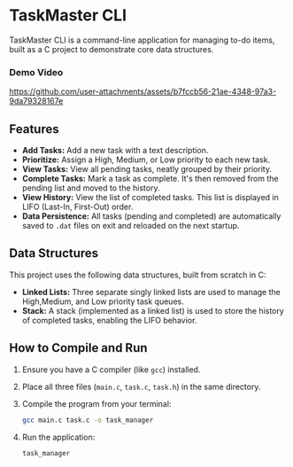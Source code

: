 # TaskMaster CLI
TaskMaster CLI is a command-line application for managing to-do items, built as a C project to demonstrate core data structures.

### Demo Video
https://github.com/user-attachments/assets/b7fccb56-21ae-4348-97a3-9da79328167e

## Features
* **Add Tasks:** Add a new task with a text description.
* **Prioritize:** Assign a High, Medium, or Low priority to each new task.
* **View Tasks:** View all pending tasks, neatly grouped by their priority.
* **Complete Tasks:** Mark a task as complete. It's then removed from the pending list and moved to the history.
* **View History:** View the list of completed tasks. This list is displayed in LIFO (Last-In, First-Out) order.
* **Data Persistence:** All tasks (pending and completed) are automatically saved to `.dat` files on exit and reloaded on the next startup.

## Data Structures
This project uses the following data structures, built from scratch in C:
* **Linked Lists:** Three separate singly linked lists are used to manage the High,Medium, and Low priority task queues.
* **Stack:** A stack (implemented as a linked list) is used to store the history of completed tasks, enabling the LIFO behavior.

## How to Compile and Run
1.  Ensure you have a C compiler (like `gcc`) installed.
2.  Place all three files (`main.c`, `task.c`, `task.h`) in the same directory.
3.  Compile the program from your terminal:
    ```bash
    gcc main.c task.c -o task_manager
    ```
    
4.  Run the application:
    ```bash
    task_manager
    ```
    
